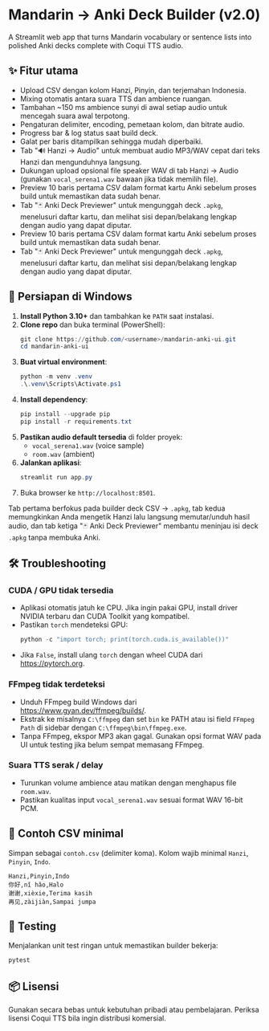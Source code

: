 # Mandarin → Anki Deck Builder (v2.0)

A Streamlit web app that turns Mandarin vocabulary or sentence lists into polished Anki decks complete with Coqui TTS audio.

## ✨ Fitur utama

- Upload CSV dengan kolom Hanzi, Pinyin, dan terjemahan Indonesia.
- Mixing otomatis antara suara TTS dan ambience ruangan.
- Tambahan ~150 ms ambience sunyi di awal setiap audio untuk mencegah suara awal terpotong.
- Pengaturan delimiter, encoding, pemetaan kolom, dan bitrate audio.
- Progress bar & log status saat build deck.
- Galat per baris ditampilkan sehingga mudah diperbaiki.
- Tab "🔊 Hanzi → Audio" untuk membuat audio MP3/WAV cepat dari teks Hanzi dan mengunduhnya langsung.
- Dukungan upload opsional file speaker WAV di tab Hanzi → Audio (gunakan `vocal_serena1.wav` bawaan jika tidak memilih file).
- Preview 10 baris pertama CSV dalam format kartu Anki sebelum proses build untuk memastikan data sudah benar.
- Tab "🃏 Anki Deck Previewer" untuk mengunggah deck `.apkg`, menelusuri daftar kartu, dan melihat sisi depan/belakang lengkap dengan audio yang dapat diputar.
- Preview 10 baris pertama CSV dalam format kartu Anki sebelum proses build untuk memastikan data sudah benar.
- Tab "🃏 Anki Deck Previewer" untuk mengunggah deck `.apkg`, menelusuri daftar kartu, dan melihat sisi depan/belakang lengkap dengan audio yang dapat diputar.

## 🚀 Persiapan di Windows

1. **Install Python 3.10+** dan tambahkan ke `PATH` saat instalasi.
2. **Clone repo** dan buka terminal (PowerShell):
   ```powershell
   git clone https://github.com/<username>/mandarin-anki-ui.git
   cd mandarin-anki-ui
   ```
3. **Buat virtual environment**:
   ```powershell
   python -m venv .venv
   .\.venv\Scripts\Activate.ps1
   ```
4. **Install dependency**:
   ```powershell
   pip install --upgrade pip
   pip install -r requirements.txt
   ```
5. **Pastikan audio default tersedia** di folder proyek:
   - `vocal_serena1.wav` (voice sample)
   - `room.wav` (ambient)
6. **Jalankan aplikasi**:
   ```powershell
   streamlit run app.py
   ```
7. Buka browser ke `http://localhost:8501`.

Tab pertama berfokus pada builder deck CSV → `.apkg`, tab kedua memungkinkan Anda mengetik Hanzi lalu langsung memutar/unduh hasil audio, dan tab ketiga "🃏 Anki Deck Previewer" membantu meninjau isi deck `.apkg` tanpa membuka Anki.

## 🛠️ Troubleshooting

### CUDA / GPU tidak tersedia
- Aplikasi otomatis jatuh ke CPU. Jika ingin pakai GPU, install driver NVIDIA terbaru dan CUDA Toolkit yang kompatibel.
- Pastikan `torch` mendeteksi GPU:
  ```python
  python -c "import torch; print(torch.cuda.is_available())"
  ```
- Jika `False`, install ulang `torch` dengan wheel CUDA dari https://pytorch.org.

### FFmpeg tidak terdeteksi
- Unduh FFmpeg build Windows dari https://www.gyan.dev/ffmpeg/builds/.
- Ekstrak ke misalnya `C:\ffmpeg` dan set `bin` ke PATH atau isi field `FFmpeg Path` di sidebar dengan `C:\ffmpeg\bin\ffmpeg.exe`.
- Tanpa FFmpeg, ekspor MP3 akan gagal. Gunakan opsi format WAV pada UI untuk testing jika belum sempat memasang FFmpeg.

### Suara TTS serak / delay
- Turunkan volume ambience atau matikan dengan menghapus file `room.wav`.
- Pastikan kualitas input `vocal_serena1.wav` sesuai format WAV 16-bit PCM.

## 📄 Contoh CSV minimal

Simpan sebagai `contoh.csv` (delimiter koma). Kolom wajib minimal `Hanzi`, `Pinyin`, `Indo`.

```csv
Hanzi,Pinyin,Indo
你好,nǐ hǎo,Halo
谢谢,xièxie,Terima kasih
再见,zàijiàn,Sampai jumpa
```

## 🧪 Testing

Menjalankan unit test ringan untuk memastikan builder bekerja:

```bash
pytest
```

## 📦 Lisensi

Gunakan secara bebas untuk kebutuhan pribadi atau pembelajaran. Periksa lisensi Coqui TTS bila ingin distribusi komersial.
